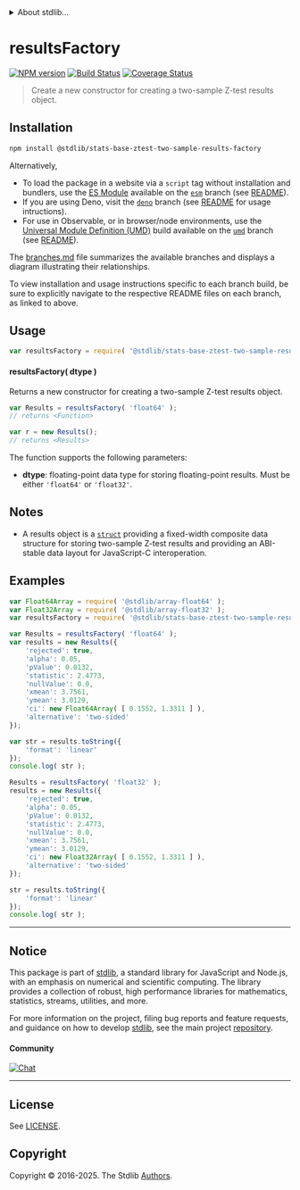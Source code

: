 <!--

@license Apache-2.0

Copyright (c) 2025 The Stdlib Authors.

Licensed under the Apache License, Version 2.0 (the "License");
you may not use this file except in compliance with the License.
You may obtain a copy of the License at

   http://www.apache.org/licenses/LICENSE-2.0

Unless required by applicable law or agreed to in writing, software
distributed under the License is distributed on an "AS IS" BASIS,
WITHOUT WARRANTIES OR CONDITIONS OF ANY KIND, either express or implied.
See the License for the specific language governing permissions and
limitations under the License.

-->


<details>
  <summary>
    About stdlib...
  </summary>
  <p>We believe in a future in which the web is a preferred environment for numerical computation. To help realize this future, we've built stdlib. stdlib is a standard library, with an emphasis on numerical and scientific computation, written in JavaScript (and C) for execution in browsers and in Node.js.</p>
  <p>The library is fully decomposable, being architected in such a way that you can swap out and mix and match APIs and functionality to cater to your exact preferences and use cases.</p>
  <p>When you use stdlib, you can be absolutely certain that you are using the most thorough, rigorous, well-written, studied, documented, tested, measured, and high-quality code out there.</p>
  <p>To join us in bringing numerical computing to the web, get started by checking us out on <a href="https://github.com/stdlib-js/stdlib">GitHub</a>, and please consider <a href="https://opencollective.com/stdlib">financially supporting stdlib</a>. We greatly appreciate your continued support!</p>
</details>

# resultsFactory

[![NPM version][npm-image]][npm-url] [![Build Status][test-image]][test-url] [![Coverage Status][coverage-image]][coverage-url] <!-- [![dependencies][dependencies-image]][dependencies-url] -->

> Create a new constructor for creating a two-sample Z-test results object.

<!-- Section to include introductory text. Make sure to keep an empty line after the intro `section` element and another before the `/section` close. -->

<section class="intro">

</section>

<!-- /.intro -->

<!-- Package usage documentation. -->

<section class="installation">

## Installation

```bash
npm install @stdlib/stats-base-ztest-two-sample-results-factory
```

Alternatively,

-   To load the package in a website via a `script` tag without installation and bundlers, use the [ES Module][es-module] available on the [`esm`][esm-url] branch (see [README][esm-readme]).
-   If you are using Deno, visit the [`deno`][deno-url] branch (see [README][deno-readme] for usage intructions).
-   For use in Observable, or in browser/node environments, use the [Universal Module Definition (UMD)][umd] build available on the [`umd`][umd-url] branch (see [README][umd-readme]).

The [branches.md][branches-url] file summarizes the available branches and displays a diagram illustrating their relationships.

To view installation and usage instructions specific to each branch build, be sure to explicitly navigate to the respective README files on each branch, as linked to above.

</section>

<section class="usage">

## Usage

```javascript
var resultsFactory = require( '@stdlib/stats-base-ztest-two-sample-results-factory' );
```

#### resultsFactory( dtype )

Returns a new constructor for creating a two-sample Z-test results object.

```javascript
var Results = resultsFactory( 'float64' );
// returns <Function>

var r = new Results();
// returns <Results>
```

The function supports the following parameters:

-   **dtype**: floating-point data type for storing floating-point results. Must be either `'float64'` or `'float32'`.

</section>

<!-- /.usage -->

<!-- Package usage notes. Make sure to keep an empty line after the `section` element and another before the `/section` close. -->

<section class="notes">

## Notes

-   A results object is a [`struct`][@stdlib/dstructs/struct] providing a fixed-width composite data structure for storing two-sample Z-test results and providing an ABI-stable data layout for JavaScript-C interoperation.

</section>

<!-- /.notes -->

<!-- Package usage examples. -->

<section class="examples">

## Examples

<!-- eslint no-undef: "error" -->

```javascript
var Float64Array = require( '@stdlib/array-float64' );
var Float32Array = require( '@stdlib/array-float32' );
var resultsFactory = require( '@stdlib/stats-base-ztest-two-sample-results-factory' );

var Results = resultsFactory( 'float64' );
var results = new Results({
    'rejected': true,
    'alpha': 0.05,
    'pValue': 0.0132,
    'statistic': 2.4773,
    'nullValue': 0.0,
    'xmean': 3.7561,
    'ymean': 3.0129,
    'ci': new Float64Array( [ 0.1552, 1.3311 ] ),
    'alternative': 'two-sided'
});

var str = results.toString({
    'format': 'linear'
});
console.log( str );

Results = resultsFactory( 'float32' );
results = new Results({
    'rejected': true,
    'alpha': 0.05,
    'pValue': 0.0132,
    'statistic': 2.4773,
    'nullValue': 0.0,
    'xmean': 3.7561,
    'ymean': 3.0129,
    'ci': new Float32Array( [ 0.1552, 1.3311 ] ),
    'alternative': 'two-sided'
});

str = results.toString({
    'format': 'linear'
});
console.log( str );
```

</section>

<!-- /.examples -->

<!-- Section to include cited references. If references are included, add a horizontal rule *before* the section. Make sure to keep an empty line after the `section` element and another before the `/section` close. -->

<section class="references">

</section>

<!-- /.references -->

<!-- Section for related `stdlib` packages. Do not manually edit this section, as it is automatically populated. -->

<section class="related">

</section>

<!-- /.related -->

<!-- Section for all links. Make sure to keep an empty line after the `section` element and another before the `/section` close. -->


<section class="main-repo" >

* * *

## Notice

This package is part of [stdlib][stdlib], a standard library for JavaScript and Node.js, with an emphasis on numerical and scientific computing. The library provides a collection of robust, high performance libraries for mathematics, statistics, streams, utilities, and more.

For more information on the project, filing bug reports and feature requests, and guidance on how to develop [stdlib][stdlib], see the main project [repository][stdlib].

#### Community

[![Chat][chat-image]][chat-url]

---

## License

See [LICENSE][stdlib-license].


## Copyright

Copyright &copy; 2016-2025. The Stdlib [Authors][stdlib-authors].

</section>

<!-- /.stdlib -->

<!-- Section for all links. Make sure to keep an empty line after the `section` element and another before the `/section` close. -->

<section class="links">

[npm-image]: http://img.shields.io/npm/v/@stdlib/stats-base-ztest-two-sample-results-factory.svg
[npm-url]: https://npmjs.org/package/@stdlib/stats-base-ztest-two-sample-results-factory

[test-image]: https://github.com/stdlib-js/stats-base-ztest-two-sample-results-factory/actions/workflows/test.yml/badge.svg?branch=main
[test-url]: https://github.com/stdlib-js/stats-base-ztest-two-sample-results-factory/actions/workflows/test.yml?query=branch:main

[coverage-image]: https://img.shields.io/codecov/c/github/stdlib-js/stats-base-ztest-two-sample-results-factory/main.svg
[coverage-url]: https://codecov.io/github/stdlib-js/stats-base-ztest-two-sample-results-factory?branch=main

<!--

[dependencies-image]: https://img.shields.io/david/stdlib-js/stats-base-ztest-two-sample-results-factory.svg
[dependencies-url]: https://david-dm.org/stdlib-js/stats-base-ztest-two-sample-results-factory/main

-->

[chat-image]: https://img.shields.io/gitter/room/stdlib-js/stdlib.svg
[chat-url]: https://app.gitter.im/#/room/#stdlib-js_stdlib:gitter.im

[stdlib]: https://github.com/stdlib-js/stdlib

[stdlib-authors]: https://github.com/stdlib-js/stdlib/graphs/contributors

[umd]: https://github.com/umdjs/umd
[es-module]: https://developer.mozilla.org/en-US/docs/Web/JavaScript/Guide/Modules

[deno-url]: https://github.com/stdlib-js/stats-base-ztest-two-sample-results-factory/tree/deno
[deno-readme]: https://github.com/stdlib-js/stats-base-ztest-two-sample-results-factory/blob/deno/README.md
[umd-url]: https://github.com/stdlib-js/stats-base-ztest-two-sample-results-factory/tree/umd
[umd-readme]: https://github.com/stdlib-js/stats-base-ztest-two-sample-results-factory/blob/umd/README.md
[esm-url]: https://github.com/stdlib-js/stats-base-ztest-two-sample-results-factory/tree/esm
[esm-readme]: https://github.com/stdlib-js/stats-base-ztest-two-sample-results-factory/blob/esm/README.md
[branches-url]: https://github.com/stdlib-js/stats-base-ztest-two-sample-results-factory/blob/main/branches.md

[stdlib-license]: https://raw.githubusercontent.com/stdlib-js/stats-base-ztest-two-sample-results-factory/main/LICENSE

[@stdlib/dstructs/struct]: https://github.com/stdlib-js/dstructs-struct

</section>

<!-- /.links -->
